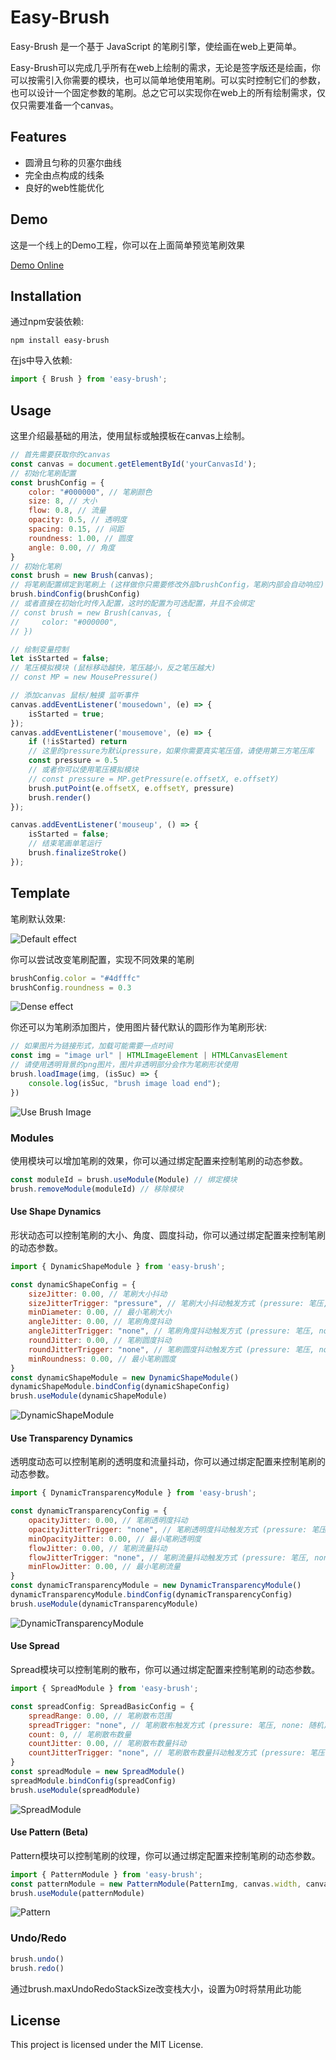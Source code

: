 # Easy-Brush

Easy-Brush 是一个基于 JavaScript 的笔刷引擎，使绘画在web上更简单。

Easy-Brush可以完成几乎所有在web上绘制的需求，无论是签字版还是绘画，你可以按需引入你需要的模块，也可以简单地使用笔刷。可以实时控制它们的参数，也可以设计一个固定参数的笔刷。总之它可以实现你在web上的所有绘制需求，仅仅只需要准备一个canvas。

## Features

- 圆滑且匀称的贝塞尔曲线
- 完全由点构成的线条
- 良好的web性能优化

## Demo
这是一个线上的Demo工程，你可以在上面简单预览笔刷效果

[Demo Online](https://dqlean.github.io/Easy-Brush-Demo/ "Demo Online")


## Installation

通过npm安装依赖:

```shell
npm install easy-brush
```

在js中导入依赖:

```javascript
import { Brush } from 'easy-brush';
```

## Usage

这里介绍最基础的用法，使用鼠标或触摸板在canvas上绘制。

```javascript
// 首先需要获取你的canvas
const canvas = document.getElementById('yourCanvasId');
// 初始化笔刷配置
const brushConfig = {
    color: "#000000", // 笔刷颜色
    size: 8, // 大小
    flow: 0.8, // 流量
    opacity: 0.5, // 透明度
    spacing: 0.15, // 间距
    roundness: 1.00, // 圆度
    angle: 0.00, // 角度
}
// 初始化笔刷
const brush = new Brush(canvas);
// 将笔刷配置绑定到笔刷上 (这样做你只需要修改外部brushConfig，笔刷内部会自动响应)
brush.bindConfig(brushConfig)
// 或者直接在初始化时传入配置，这时的配置为可选配置，并且不会绑定
// const brush = new Brush(canvas, {
//     color: "#000000",
// })

// 绘制变量控制
let isStarted = false;
// 笔压模拟模块 (鼠标移动越快，笔压越小，反之笔压越大)
// const MP = new MousePressure()

// 添加canvas 鼠标/触摸 监听事件
canvas.addEventListener('mousedown', (e) => {
    isStarted = true;
});
canvas.addEventListener('mousemove', (e) => {
    if (!isStarted) return
    // 这里的pressure为默认pressure，如果你需要真实笔压值，请使用第三方笔压库
    const pressure = 0.5
    // 或者你可以使用笔压模拟模块
    // const pressure = MP.getPressure(e.offsetX, e.offsetY)
    brush.putPoint(e.offsetX, e.offsetY, pressure)
    brush.render()
});

canvas.addEventListener('mouseup', () => {
    isStarted = false;
    // 结束笔画单笔运行
    brush.finalizeStroke()
});
```

## Template
笔刷默认效果:

![Default effect](https://github.com/DQLean/Easy-Brush/blob/main/docs/1.png "Default effect")

你可以尝试改变笔刷配置，实现不同效果的笔刷
```javascript
brushConfig.color = "#4dfffc"
brushConfig.roundness = 0.3
```

![Dense effect](https://github.com/DQLean/Easy-Brush/blob/main/docs/2.png "Change config")

你还可以为笔刷添加图片，使用图片替代默认的圆形作为笔刷形状:
```javascript
// 如果图片为链接形式，加载可能需要一点时间
const img = "image url" | HTMLImageElement | HTMLCanvasElement
// 请使用透明背景的png图片，图片非透明部分会作为笔刷形状使用
brush.loadImage(img, (isSuc) => {
    console.log(isSuc, "brush image load end");
})
```
![Use Brush Image](https://github.com/DQLean/Easy-Brush/blob/main/docs/3.png "Use Brush Image")

### Modules

使用模块可以增加笔刷的效果，你可以通过绑定配置来控制笔刷的动态参数。
```javascript
const moduleId = brush.useModule(Module) // 绑定模块
brush.removeModule(moduleId) // 移除模块
```

#### Use Shape Dynamics
形状动态可以控制笔刷的大小、角度、圆度抖动，你可以通过绑定配置来控制笔刷的动态参数。
```javascript
import { DynamicShapeModule } from 'easy-brush';

const dynamicShapeConfig = {
    sizeJitter: 0.00, // 笔刷大小抖动
    sizeJitterTrigger: "pressure", // 笔刷大小抖动触发方式 (pressure: 笔压, none: 随机)
    minDiameter: 0.00, // 最小笔刷大小
    angleJitter: 0.00, // 笔刷角度抖动
    angleJitterTrigger: "none", // 笔刷角度抖动触发方式 (pressure: 笔压, none: 随机)
    roundJitter: 0.00, // 笔刷圆度抖动
    roundJitterTrigger: "none", // 笔刷圆度抖动触发方式 (pressure: 笔压, none: 随机)
    minRoundness: 0.00, // 最小笔刷圆度
}
const dynamicShapeModule = new DynamicShapeModule()
dynamicShapeModule.bindConfig(dynamicShapeConfig)
brush.useModule(dynamicShapeModule)
```

![DynamicShapeModule](https://github.com/DQLean/Easy-Brush/blob/main/docs/4.png "DynamicShapeModule")

#### Use Transparency Dynamics
透明度动态可以控制笔刷的透明度和流量抖动，你可以通过绑定配置来控制笔刷的动态参数。
```javascript
import { DynamicTransparencyModule } from 'easy-brush';

const dynamicTransparencyConfig = {
    opacityJitter: 0.00, // 笔刷透明度抖动
    opacityJitterTrigger: "none", // 笔刷透明度抖动触发方式 (pressure: 笔压, none: 随机)
    minOpacityJitter: 0.00, // 最小笔刷透明度
    flowJitter: 0.00, // 笔刷流量抖动
    flowJitterTrigger: "none", // 笔刷流量抖动触发方式 (pressure: 笔压, none: 随机)
    minFlowJitter: 0.00, // 最小笔刷流量
}
const dynamicTransparencyModule = new DynamicTransparencyModule()
dynamicTransparencyModule.bindConfig(dynamicTransparencyConfig)
brush.useModule(dynamicTransparencyModule)
```

![DynamicTransparencyModule](https://github.com/DQLean/Easy-Brush/blob/main/docs/5.png "DynamicTransparencyModule")

#### Use Spread
Spread模块可以控制笔刷的散布，你可以通过绑定配置来控制笔刷的动态参数。
```javascript
import { SpreadModule } from 'easy-brush';

const spreadConfig: SpreadBasicConfig = {
    spreadRange: 0.00, // 笔刷散布范围
    spreadTrigger: "none", // 笔刷散布触发方式 (pressure: 笔压, none: 随机)
    count: 0, // 笔刷散布数量
    countJitter: 0.00, // 笔刷散布数量抖动
    countJitterTrigger: "none", // 笔刷散布数量抖动触发方式 (pressure: 笔压, none: 随机)
}
const spreadModule = new SpreadModule()
spreadModule.bindConfig(spreadConfig)
brush.useModule(spreadModule)
```

![SpreadModule](https://github.com/DQLean/Easy-Brush/blob/main/docs/6.png "SpreadModule")

#### Use Pattern (Beta)
Pattern模块可以控制笔刷的纹理，你可以通过绑定配置来控制笔刷的动态参数。
```javascript
import { PatternModule } from 'easy-brush';
const patternModule = new PatternModule(PatternImg, canvas.width, canvas.height)
brush.useModule(patternModule)
```

![Pattern](https://github.com/DQLean/Easy-Brush/blob/main/docs/7.png "Pattern")

### Undo/Redo
```javascript
brush.undo()
brush.redo()
```
通过brush.maxUndoRedoStackSize改变栈大小，设置为0时将禁用此功能

## License
This project is licensed under the MIT License.
